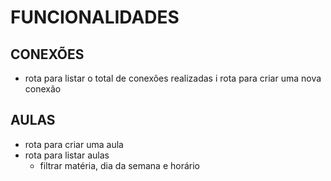 #  FUNCIONALIDADES

## CONEXÕES

- rota para listar o total de conexões realizadas
i rota para criar uma nova conexão

## AULAS

- rota para criar uma aula
- rota para listar aulas
    - filtrar matéria, dia da semana e horário

